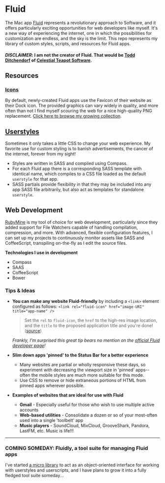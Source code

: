 # Fluid
The Mac app [Fluid](http://fluidapp.com/) represents a revolutionary approach to Software, and it offers particularly exciting opportunities for web developers like myself. It's a new way of experiencing the internet, one in which the possibilities for customization are endless, and the sky is the limit. This repo represents my library of custom styles, scripts, and resources for Fluid apps.

#### *DISCLAIMER*: I am not the creator of Fluid. That would be [Todd Ditchendorf](https://fluidapp.com/about/) of [Celestial Teapot Software](https://celestialteapot.com).

## Resources

### [Icons](app-icons/)
By default, newly-created Fluid apps use the Favicon of their website as their Dock icon. The provided graphics can vary widely in quality, and more often than not I find myself  scouring the web for a nice high-quality PNG replacement. [Click here to browse my growing collection][my collection].

## [Userstyles](userstyles/)
Sometimes it only takes a little CSS to change your web experience. My favorite use for custom styling is to banish  advertisements, the cancer of the internet, forever from my sight!

- Styles are written in SASS and compiled using Compass.
- For each Fluid app there is a corresponding SASS template with identical name, which compiles to a CSS file loaded as the default `userstyle` for that app.
- SASS partials provide flexibility in that they may be included into any app SASS file arbitrarily, but also act as templates for standalone `userstyle`.

## Web Development 
[RubyMine](http://www.jetbrains.com/ruby/) is my tool of choice for web development, particularly since they added support for File Watchers capable of handling compilation, compression, and more. With advanced, flexible configuration features, I can set up my projects to continuously monitor assets like SASS and CoffeeScript, transpiling on-the-fly as I edit the source files.

**Technologies I use in development**

- Compass
- SAAS
- CoffeeScript
- Bower

### Tips & Ideas
- **You can make any website Fluid-friendly** by including a `<link>` element configured as follows:
    `<link rel="fluid-icon" href="image-URI" title="app-name" />`
    > Set the `rel` to `fluid-icon`, the `href` to the high-res image location, and the `title` to the proposed application title and you're done! ([source](http://davidwalsh.name/fluid-app))

    *Frankly, I'm surprised this great tip bears no mention on the [official Fluid developer page]!*

- **Slim down apps 'pinned' to the Status Bar for a better experience**
    - Many websites are partial or wholly responsive these days, so experiment with decreasing the viewport size in 'pinned' apps--often the mobile styles are much more suitable for this mode.
    - Use CSS to remove or hide extraneous portions of HTML from pinned apps wherever possible.
    
- **Examples of websites that are ideal for use with Fluid**
    - **Gmail** - Especially useful for those who wish to use multiple active accounts
    - **Web-based utilities** - Consolidate a dozen or so of your most-often used into a single 'toolbelt' app
    - **Music players** - SoundCloud, MixCloud, GrooveShark, Pandora, LastFM, etc. Music is life!!!

---

### COMING SOMEDAY: Fluidly, a tool suite for managing Fluid apps
I've started [a micro library](https://github.com/SteveBenner/fluidly) to act as an object-oriented interface for working with userstyles and userscripts, and I have plans to grow it into a fully fledged tool suite someday...

[official Fluid developer page]: http://fluidapp.com/developer/
[my collection]:app-icons/README.md
